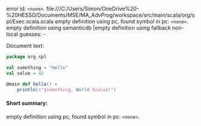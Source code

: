 error id: `<none>`.
file:///C:/Users/Simon/OneDrive%20-%20HESSO/Documents/MSE/MA_AdvProg/workspace/src/main/scala/org/spl/Exec.scala.scala
empty definition using pc, found symbol in pc: `<none>`.
empty definition using semanticdb
|empty definition using fallback
non-local guesses:
	 -

Document text:

```scala
package org.spl

val something = "Hello"
val value = 42

@main def hello() = 
    println(s"$something, World $value!")
```

#### Short summary: 

empty definition using pc, found symbol in pc: `<none>`.